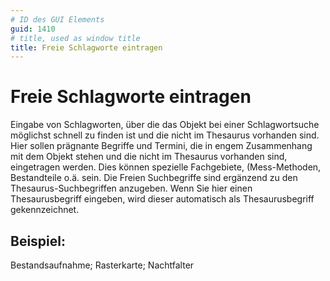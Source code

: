 ```yaml
---
# ID des GUI Elements
guid: 1410
# title, used as window title
title: Freie Schlagworte eintragen
---
```


# Freie Schlagworte eintragen

Eingabe von Schlagworten, über die das Objekt bei einer Schlagwortsuche möglichst schnell zu finden ist und die nicht im Thesaurus vorhanden sind. Hier sollen prägnante Begriffe und Termini, die in engem Zusammenhang mit dem Objekt stehen und die nicht im Thesaurus vorhanden sind, eingetragen werden. Dies können spezielle Fachgebiete, (Mess-Methoden, Bestandteile o.ä. sein. Die Freien Suchbegriffe sind ergänzend zu den Thesaurus-Suchbegriffen anzugeben. Wenn Sie hier einen Thesaurusbegriff eingeben, wird dieser automatisch als Thesaurusbegriff gekennzeichnet.

## Beispiel:

Bestandsaufnahme; Rasterkarte; Nachtfalter
